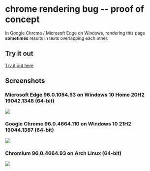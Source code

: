 # chrome rendering bug -- proof of concept

In Google Chrome / Microsoft Edge on Windows, rendering this page **sometimes** results in texts overlapping each other.

## Try it out
[Try it out here](https://sozysozbot.github.io/chrome-rendering-bug-poc/index.html)

## Screenshots

### Microsoft Edge 96.0.1054.53 on Windows 10 Home 20H2 19042.1348 (64-bit)

![](https://raw.githubusercontent.com/sozysozbot/chrome-rendering-bug-poc/master/img/fail_edge_96.0.1054.53.png)

### Google Chrome 96.0.4664.110 on Windows 10 21H2 19044.1387 (64-bit)

![](https://raw.githubusercontent.com/sozysozbot/chrome-rendering-bug-poc/master/img/fail_chrome_96.0.4664.110.png)

### Chromium 96.0.4664.93 on Arch Linux (64-bit)

![](https://raw.githubusercontent.com/sozysozbot/chrome-rendering-bug-poc/master/img/fail_chrome_96.0.4664.93.png)
